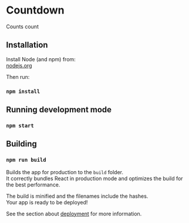 # Countdown

Counts count

## Installation

Install Node (and npm) from:\
[nodejs.org](https://nodejs.org)

Then run:

### `npm install`

## Running development mode

### `npm start`

## Building

### `npm run build`

Builds the app for production to the `build` folder.\
It correctly bundles React in production mode and optimizes the build for the best performance.

The build is minified and the filenames include the hashes.\
Your app is ready to be deployed!

See the section about [deployment](https://facebook.github.io/create-react-app/docs/deployment) for more information.


